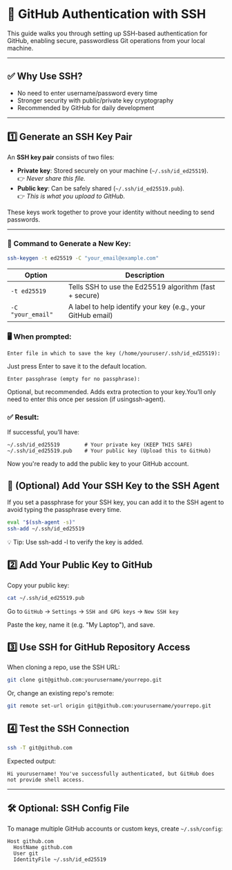 # 🔐 GitHub Authentication with SSH

This guide walks you through setting up SSH-based authentication for GitHub, enabling secure, passwordless Git operations from your local machine.

---

## ✅ Why Use SSH?

- No need to enter username/password every time
- Stronger security with public/private key cryptography
- Recommended by GitHub for daily development

---


## 1️⃣ Generate an SSH Key Pair

An **SSH key pair** consists of two files:
- **Private key**: Stored securely on your machine (`~/.ssh/id_ed25519`).  
  👉 *Never share this file.*
- **Public key**: Can be safely shared (`~/.ssh/id_ed25519.pub`).  
  👉 *This is what you upload to GitHub.*

These keys work together to prove your identity without needing to send passwords.

---

### 🔧 Command to Generate a New Key:

```bash
ssh-keygen -t ed25519 -C "your_email@example.com"
```
| Option          | Description                                                   |
|----------------|---------------------------------------------------------------|
| `-t ed25519`   | Tells SSH to use the Ed25519 algorithm (fast + secure)        |
| `-C "your_email"` | A label to help identify your key (e.g., your GitHub email) |

### 🖥️ When prompted:

```
Enter file in which to save the key (/home/youruser/.ssh/id_ed25519):
```

Just press Enter to save it to the default location.

```
Enter passphrase (empty for no passphrase):
```

Optional, but recommended. Adds extra protection to your key.You’ll only need to enter this once per session (if usingssh-agent).

### ✅ Result:

If successful, you’ll have:

```
~/.ssh/id_ed25519        # Your private key (KEEP THIS SAFE)
~/.ssh/id_ed25519.pub    # Your public key (Upload this to GitHub)
```

Now you're ready to add the public key to your GitHub account.

## 🔄 (Optional) Add Your SSH Key to the SSH Agent

If you set a passphrase for your SSH key, you can add it to the SSH agent to avoid typing the passphrase every time.

```bash
eval "$(ssh-agent -s)"
ssh-add ~/.ssh/id_ed25519
```

💡 Tip: Use ssh-add -l to verify the key is added.

## 2️⃣ Add Your Public Key to GitHub

Copy your public key:

```bash
cat ~/.ssh/id_ed25519.pub
```

Go to `GitHub` → `Settings` → `SSH and GPG keys` → `New SSH key`

Paste the key, name it (e.g. "My Laptop"), and save.

## 3️⃣ Use SSH for GitHub Repository Access

When cloning a repo, use the SSH URL:

```bash
git clone git@github.com:yourusername/yourrepo.git
```

Or, change an existing repo's remote:

```bash
git remote set-url origin git@github.com:yourusername/yourrepo.git
```

## 4️⃣ Test the SSH Connection

```bash
ssh -T git@github.com
```

Expected output:

```
Hi yourusername! You've successfully authenticated, but GitHub does not provide shell access.
```

---

## 🛠 Optional: SSH Config File

To manage multiple GitHub accounts or custom keys, create `~/.ssh/config`:

```ssh
Host github.com
  HostName github.com
  User git
  IdentityFile ~/.ssh/id_ed25519
```








